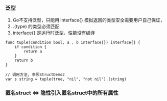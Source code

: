 ### 泛型
1. Go不支持泛型，只能用 interface{} 模拟返回的类型安全需要用户自己保证，
2. .(type) 的类型必须匹配
3. interface{} 是运行时泛型，性能没有编译
</pre>

```
func tuple(condition bool, a , b interface{}) interface{} {
	if condition {
		return a
	}
	return b
}

// 调用方法, 参照StructDemo2
var s string = tuple(true, "nil", "not nil").(string)
```

### 匿名struct <=> 隐性引入匿名struct中的所有属性

